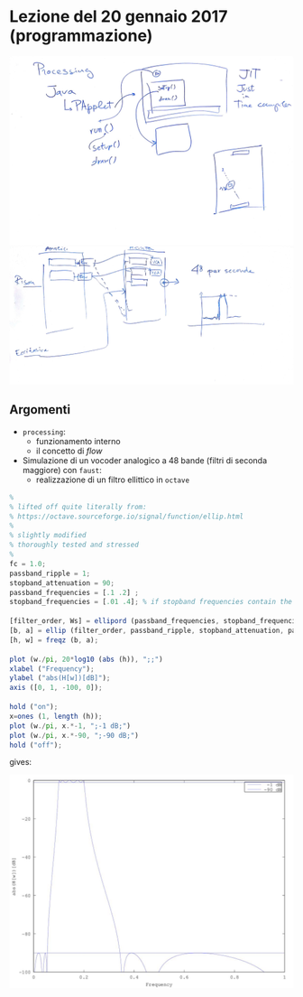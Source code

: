 # Lezione del 20 gennaio 2017 (programmazione)

![whiteboard 1](./BN_II_20170120_1.jpg)
![whiteboard 2](./BN_II_20170120_2.jpg)

## Argomenti

* `processing`:
  * funzionamento interno
  * il concetto di *flow*
* Simulazione di un vocoder analogico a 48 bande (filtri di seconda maggiore) con `faust`:
  * realizzazione di un filtro ellittico in `octave`

```octave
%
% lifted off quite literally from:
% https://octave.sourceforge.io/signal/function/ellip.html
%
% slightly modified
% thoroughly tested and stressed
% 
fc = 1.0;
passband_ripple = 1;
stopband_attenuation = 90;
passband_frequencies = [.1 .2] ;
stopband_frequencies = [.01 .4]; % if stopband frequencies contain the passband then it is a bandpass filter

[filter_order, Ws] = ellipord (passband_frequencies, stopband_frequencies, passband_ripple, stopband_attenuation) % we want to read the coefficients
[b, a] = ellip (filter_order, passband_ripple, stopband_attenuation, passband_frequencies);
[h, w] = freqz (b, a);

plot (w./pi, 20*log10 (abs (h)), ";;")
xlabel ("Frequency");
ylabel ("abs(H[w])[dB]");
axis ([0, 1, -100, 0]);

hold ("on");
x=ones (1, length (h));
plot (w./pi, x.*-1, ";-1 dB;")
plot (w./pi, x.*-90, ";-90 dB;")
hold ("off");
```

gives:

![elliptic filter plot](./elliptic_filter.jpg)
